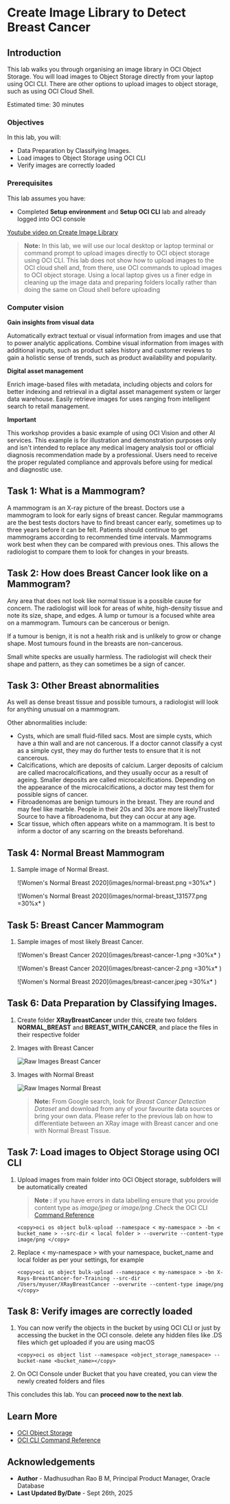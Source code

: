 # Create Image Library to Detect Breast Cancer

## Introduction

This lab walks you through organising an image library in OCI Object Storage. You will load images to Object Storage directly from your laptop using OCI CLI. There are other options to upload images to object storage, such as using OCI Cloud Shell.

Estimated time: 30 minutes

### Objectives

In this lab, you will:
 
* Data Preparation by Classifying Images. 
* Load images to Object Storage using OCI CLI
* Verify images are correctly loaded

### Prerequisites

This lab assumes you have:

* Completed **Setup environment** and **Setup OCI CLI** lab and already logged into OCI console
 
[Youtube video on Create Image Library](youtube:Y3xsaFSwRmA:large)

> **Note:**  In this lab, we will use our local desktop or laptop terminal or command prompt to upload images directly to OCI object storage using OCI CLI. This lab does not show how to upload images to the OCI cloud shell and, from there, use OCI commands to upload images to OCI object storage. Using a local laptop gives us a finer edge in cleaning up the image data and preparing folders locally rather than doing the same on Cloud shell before uploading
 
### **Computer vision**

**Gain insights from visual data**

Automatically extract textual or visual information from images and use that to power analytic applications. Combine visual information from images with additional inputs, such as product sales history and customer reviews to gain a holistic sense of trends, such as product availability and popularity.

**Digital asset management**

Enrich image-based files with metadata, including objects and colors for better indexing and retrieval in a digital asset management system or larger data warehouse. Easily retrieve images for uses ranging from intelligent search to retail management.

**Important**

This workshop provides a basic example of using OCI Vision and other AI services. This example is for illustration and demonstration purposes only and isn't intended to replace any medical imagery analysis tool or official diagnosis recommendation made by a professional. Users need to receive the proper regulated compliance and approvals before using for medical and diagnostic use.

## Task 1: What is a Mammogram?

 A mammogram is an X-ray picture of the breast. Doctors use a mammogram to look for early signs of breast cancer. Regular mammograms are the best tests doctors have to find breast cancer early, sometimes up to three years before it can be felt. Patients should continue to get mammograms according to recommended time intervals. Mammograms work best when they can be compared with previous ones. This allows the radiologist to compare them to look for changes in your breasts.

## Task 2: How does Breast Cancer look like on a Mammogram?

Any area that does not look like normal tissue is a possible cause for concern. The radiologist will look for areas of white, high-density tissue and note its size, shape, and edges. A lump or tumour is a focused white area on a mammogram. Tumours can be cancerous or benign.

If a tumour is benign, it is not a health risk and is unlikely to grow or change shape. Most tumours found in the breasts are non-cancerous.

Small white specks are usually harmless. The radiologist will check their shape and pattern, as they can sometimes be a sign of cancer.

## Task 3: Other Breast abnormalities

As well as dense breast tissue and possible tumours, a radiologist will look for anything unusual on a mammogram.

Other abnormalities include:

* Cysts, which are small fluid-filled sacs. Most are simple cysts, which have a thin wall and are not cancerous. If a doctor cannot classify a cyst as a simple cyst, they may do further tests to ensure that it is not cancerous.
* Calcifications, which are deposits of calcium. Larger deposits of calcium are called macrocalcifications, and they usually occur as a result of ageing. Smaller deposits are called microcalcifications. Depending on the appearance of the microcalcifications, a doctor may test them for possible signs of cancer.
* Fibroadenomas are benign tumours in the breast. They are round and may feel like marble. People in their 20s and 30s are more likelyTrusted Source to have a fibroadenoma, but they can occur at any age.
* Scar tissue, which often appears white on a mammogram. It is best to inform a doctor of any scarring on the breasts beforehand.
 
## Task 4: Normal Breast Mammogram

1. Sample image of Normal Breast.

    ![Women's Normal Breast 2020](images/normal-breast.png =30%x* )

    ![Women's Normal Breast 2020](images/normal-breast_131577.png =30%x* )
  
## Task 5: Breast Cancer Mammogram  

1. Sample images of most likely Breast Cancer.

    ![Women's Breast Cancer 2020](images/breast-cancer-1.png =30%x* )

    ![Women's Breast Cancer 2020](images/breast-cancer-2.png =30%x* )

    ![Women's Normal Breast 2020](images/breast-cancer.jpeg =30%x* )
 
## Task 6: Data Preparation by Classifying Images. 

1. Create folder **XRayBreastCancer** under this, create two folders **NORMAL\_BREAST** and **BREAST\_WITH\_CANCER**, and place the files in their respective folder

2. Images with Breast Cancer

    ![Raw Images Breast Cancer](images/breast-cancer.png " ")

3. Images with Normal Breast

    ![Raw Images Normal Breast](images/normal-breast.png " ")

    > **Note:** From Google search, look for *Breast Cancer Detection Dataset* and download from any of your favourite data sources or bring your own data. Please refer to the previous lab on how to differentiate between an XRay image with Breast cancer and one with Normal Breast Tissue.
 
## Task 7: Load images to Object Storage using OCI CLI

1. Upload images from main folder into OCI Object storage, subfolders will be automatically created
  
    > **Note :** if you have errors in data labelling ensure that you provide content type as *image/jpeg* or *image/png* .Check the OCI CLI [Command Reference](https://docs.oracle.com/en-us/iaas/tools/oci-cli/3.29.2/oci_cli_docs/cmdref/os/object/bulk-upload.html) 

    ```text
    <copy>oci os object bulk-upload --namespace < my-namespace > -bn < bucket_name > --src-dir < local folder > --overwrite --content-type image/png </copy>
    ```
  
2. Replace < my-namespace > with your namespace, bucket_name and local folder as per your settings, for example

    ```text
    <copy>oci os object bulk-upload --namespace < my-namespace > -bn X-Rays-BreastCancer-for-Training --src-dir /Users/myuser/XRayBreastCancer --overwrite --content-type image/png </copy>
    ```
 
## Task 8: Verify images are correctly loaded

1. You can now verify the objects in the bucket by using OCI CLI or just by accessing the bucket in the OCI console. delete any hidden files like .DS files which get uploaded if you are using macOS

    ```text
    <copy>oci os object list --namespace <object_storage_namespace> --bucket-name <bucket_name></copy>
    ```

2. On OCI Console under Bucket that you have created, you can view the newly created folders and files

 
 
This concludes this lab. You can **proceed now to the next lab**.

## Learn More

* [OCI Object Storage](https://docs.oracle.com/en-us/iaas/Content/Object/home.htm)
* [OCI CLI Command Reference](https://docs.oracle.com/en-us/iaas/tools/oci-cli/3.22.3/oci_cli_docs/oci.html)
 
## Acknowledgements

* **Author** - Madhusudhan Rao B M, Principal Product Manager, Oracle Database
* **Last Updated By/Date** - Sept 26th, 2025